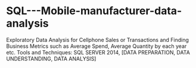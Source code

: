 # SQL---Mobile-manufacturer-data-analysis

Exploratory Data Analysis for Cellphone Sales or Transactions and Finding Business Metrics such as Average Spend, Average Quantity by each year etc. Tools and Techniques: SQL SERVER 2014, [DATA PREPARATION, DATA UNDERSTANDING, DATA ANALYSIS]
